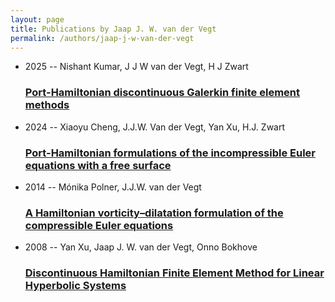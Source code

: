 ```yaml
---
layout: page
title: Publications by Jaap J. W. van der Vegt
permalink: /authors/jaap-j-w-van-der-vegt
---
```


<ul class="post-list">
<li><span class='post-meta'>2025 -- Nishant Kumar, J J W van der Vegt, H J Zwart</span><h3><a class='post-link' href="{{ site.baseurl }}/port-hamiltonian-discontinuous-galerkin-finite-element-methods">Port-Hamiltonian discontinuous Galerkin finite element methods</a></h3></li>
<li><span class='post-meta'>2024 -- Xiaoyu Cheng, J.J.W. Van der Vegt, Yan Xu, H.J. Zwart</span><h3><a class='post-link' href="{{ site.baseurl }}/port-hamiltonian-formulations-of-the-incompressible-euler-equations-with-a-free-surface">Port-Hamiltonian formulations of the incompressible Euler equations with a free surface</a></h3></li>
<li><span class='post-meta'>2014 -- Mónika Polner, J.J.W. van der Vegt</span><h3><a class='post-link' href="{{ site.baseurl }}/a-hamiltonian-vorticity-dilatation-formulation-of-the-compressible-euler-equations">A Hamiltonian vorticity–dilatation formulation of the compressible Euler equations</a></h3></li>
<li><span class='post-meta'>2008 -- Yan Xu, Jaap J. W. van der Vegt, Onno Bokhove</span><h3><a class='post-link' href="{{ site.baseurl }}/discontinuous-hamiltonian-finite-element-method-for-linear-hyperbolic-systems">Discontinuous Hamiltonian Finite Element Method for Linear Hyperbolic Systems</a></h3></li>

</ul>
